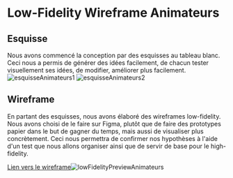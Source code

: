 # Low-Fidelity Wireframe Animateurs

## Esquisse

Nous avons commencé la conception par des esquisses au tableau blanc. Ceci nous a permis de générer des idées facilement, de chacun tester visuellement ses idées, de modifier, améliorer plus facilement.
![esquisseAnimateurs1](esquisseAnimateurs1.jpg)
![esquisseAnimateurs2](esquisseAnimateurs2.jpg)

## Wireframe

En partant des esquisses, nous avons élaboré des wireframes low-fidelity. Nous avons choisi de le faire sur Figma, plutôt que de faire des prototypes papier dans le but de gagner du temps, mais aussi de visualiser plus concrètement. Ceci nous permettra de confirmer nos hypothèses à l'aide d'un test que nous allons organiser ainsi que de servir de base pour le high-fidelity.

[Lien vers le wireframe](https://www.figma.com/file/WinKNWwke3qeX7SwFHso4q/Wireframes---Animateurs-(avec-commentaires)?type=design&node-id=0%3A1&t=4NeVeRlArzoV2UQJ-1)![lowFidelityPreviewAnimateurs](lowFidelityPreviewAnimateurs.png)